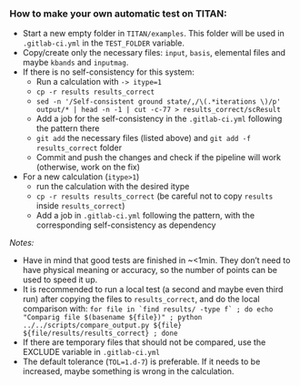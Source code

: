 ### How to make your own automatic test on TITAN:

- Start a new empty folder in `TITAN/examples`. This folder will be used in `.gitlab-ci.yml` in the `TEST_FOLDER` variable.
- Copy/create only the necessary files: `input`, `basis`, elemental files and maybe `kbands` and `inputmag`.
- If there is no self-consistency for this system:
  * Run a calculation with `-> itype=1`
  * `cp -r results results_correct`
  * `sed -n '/Self-consistent ground state/,/\(.*iterations \)/p' output/* | head -n -1 | cut -c-77 > results_correct/scResult`
  * Add a job for the self-consistency in the `.gitlab-ci.yml` following the pattern there
  * `git add` the necessary files (listed above) and `git add -f results_correct` folder 
  * Commit and push the changes and check if the pipeline will work (otherwise, work on the fix)
- For a new calculation (`itype>1`)
  * run the calculation with the desired itype
  * `cp -r results results_correct` (be careful not to copy `results` inside `results_correct`)
  * Add a job in `.gitlab-ci.yml` following the pattern, with the corresponding self-consistency as dependency

*Notes:*
- Have in mind that good tests are finished in ~<1min. They don’t need to have physical meaning or accuracy, so the number of points can be used to speed it up.
- It is recommended to run a local test (a second and maybe even third run) after copying the files to `results_correct`, and do the local comparison with:
```for file in `find results/ -type f` ; do echo "Comparig file $(basename ${file})" ; python ../../scripts/compare_output.py ${file} ${file/results/results_correct} ; done```
- If there are temporary files that should not be compared, use the EXCLUDE variable in `.gitlab-ci.yml`
- The default tolerance (`TOL=1.d-7`) is preferable. If it needs to be increased, maybe something is wrong in the calculation.
